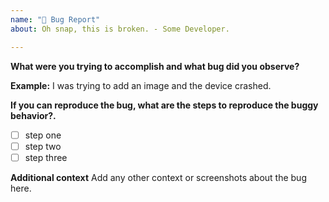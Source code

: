```yaml
---
name: "🐞 Bug Report"
about: Oh snap, this is broken. - Some Developer.

---
```


**What were you trying to accomplish and what bug did you observe?**

**Example:** I was trying to add an image and the device crashed.

**If you can reproduce the bug, what are the steps to reproduce the buggy behavior?.**
- [ ] step one
- [ ] step two
- [ ] step three

**Additional context**
Add any other context or screenshots about the bug here.
